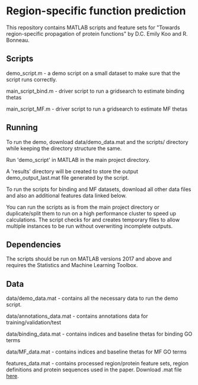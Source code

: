 # Region-specific function prediction
This repository contains MATLAB scripts and feature sets for "Towards region-specific propagation of protein functions" by D.C. Emily Koo and R. Bonneau.

## Scripts
demo_script.m - a demo script on a small dataset to make sure that the script runs correctly.

main_script_bind.m - driver script to run a gridsearch to estimate binding thetas

main_script_MF.m - driver script to run a gridsearch to estimate MF thetas

## Running
To run the demo, download data/demo_data.mat and the scripts/ directory while keeping the directory structure the same.

Run 'demo_script' in MATLAB in the main project directory. 

A 'results' directory will be created to store the output demo_output_last.mat file generated by the script. 

To run the scripts for binding and MF datasets, download all other data files and also an additional features data linked below.

You can run the scripts as is from the main project directory or duplicate/split them to run on a high performance cluster to speed up calculations. The script checks for and creates temporary files to allow multiple instances to be run without overwriting incomplete outputs. 

## Dependencies
The scripts should be run on MATLAB versions 2017 and above and requires the Statistics and Machine Learning Toolbox.

## Data
data/demo_data.mat - contains all the necessary data to run the demo script. 

data/annotations_data.mat - contains annotations data for training/validation/test

data/binding_data.mat - contains indices and baseline thetas for binding GO terms

data/MF_data.mat - contains indices and baseline thetas for MF GO terms

features_data.mat - contains processed region/protein feature sets, region definitions and protein sequences used in the paper. Download .mat file [here](https://drive.google.com/file/d/1f16VuQJg5GOaCfb3MBZo5EB_DjAP0okY/view?usp=sharing).
